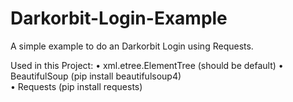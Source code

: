 # Darkorbit-Login-Example
A simple example to do an Darkorbit Login using Requests.

Used in this Project: 
  • xml.etree.ElementTree (should be default)
  • BeautifulSoup (pip install beautifulsoup4)  
  • Requests (pip install requests)  
